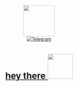 <div id="header" align="center">
  <img src="https://media.giphy.com/media/KAq5w47R9rmTuvWOWa/giphy.gif" width="100"/>
  <div id="badges">
  <a href="https://t.me/Brrahim">
  <img src="https://img.shields.io/badge/Telegram-blue?style=for-the-badge&logo=Telegram&logoColor=blue" alt="Telegram"/>
      </div>
      <h1>
        hey there
        <img src="https://media.giphy.com/media/hvRJCLFzcasrR4ia7z/giphy.gif" width="80px"/>
      </h1>

</div>


